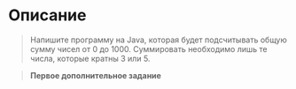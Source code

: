 # Описание

> Напишите программу на Java, которая будет подсчитывать общую сумму чисел от 0 до 1000.
Суммировать необходимо лишь те числа, которые кратны 3 или 5.

> **Первое дополнительное задание**
